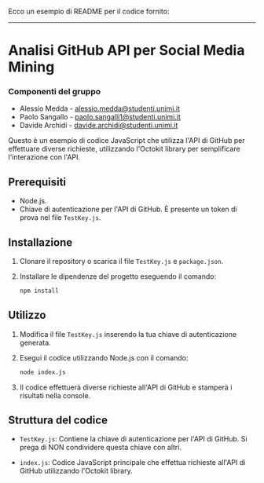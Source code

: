 Ecco un esempio di README per il codice fornito:

---

# Analisi GitHub API per Social Media Mining

### Componenti del gruppo

- Alessio Medda - [alessio.medda@studenti.unimi.it](mailto:alessio.medda@studenti.unimi.it)
- Paolo Sangallo - [paolo.sangalli1@studenti.unimi.it](mailto:paolo.sangalli1@studenti.unimi.it)
- Davide Archidi - [davide.archidi@studenti.unimi.it](mailto:davide.archidi@studenti.unimi.it)

Questo è un esempio di codice JavaScript che utilizza l'API di GitHub per effettuare diverse richieste, utilizzando l'Octokit library per semplificare l'interazione con l'API.

## Prerequisiti

- Node.js.
- Chiave di autenticazione per l'API di GitHub. È presente un token di prova nel file ```TestKey.js```.

## Installazione

1. Clonare il repository o scarica il file `TestKey.js` e `package.json`.

2. Installare le dipendenze del progetto eseguendo il comando:

    ```bash
    npm install
    ```

## Utilizzo

1. Modifica il file `TestKey.js` inserendo la tua chiave di autenticazione generata.

2. Esegui il codice utilizzando Node.js con il comando:

    ```bash
    node index.js
    ```

3. Il codice effettuerà diverse richieste all'API di GitHub e stamperà i risultati nella console.

## Struttura del codice

- `TestKey.js`: Contiene la chiave di autenticazione per l'API di GitHub. Si prega di NON condividere questa chiave con altri.

- `index.js`: Codice JavaScript principale che effettua richieste all'API di GitHub utilizzando l'Octokit library.
